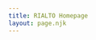 ```yaml
---
title: RIALTO Homepage
layout: page.njk
---
```


<div id="publications"></div>

<div id="openaccess"></div>

<script>

async function main() {
  publications();
  openaccess();
}

async function publications() {
  const resp = await fetch("data/publications.json");
  let data = await resp.json();

  Plotly.newPlot(
    document.getElementById('publications'),
    data,
    {
      title: {
        text: "Total Publications by Year"
      },
      barcornerradius: 2,
    }
  );
}

async function openaccess() {
  const resp = await fetch("data/openaccess.json");
  let data = await resp.json();

  Plotly.newPlot(
    document.getElementById('openaccess'),
    data,
    {
      height: 500,
      title: {
        text: "Open Access Publication Counts by Year"
      },
      xaxis: {
        title: {
          text: 'Publication Count by OA Category'
        }
      },
      yaxis: {
        title: {
          text: 'Publication Year'
        }
      },
      barmode: 'stack',
      barcornerradius: 2,
    }
  );
}

main();

</script>
